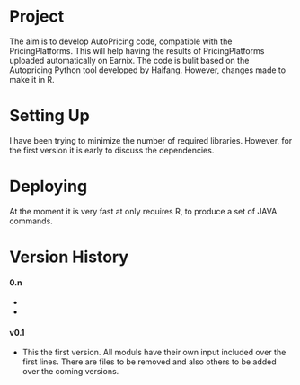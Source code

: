 Project
=================
The aim is to develop AutoPricing code, compatible with the PricingPlatforms. This will help
having the results of PricingPlatforms uploaded automatically on Earnix. The code is bulit
based on the Autopricing Python tool developed by Haifang. However, changes made to make it 
in R.


Setting Up
=================
I have been trying to minimize the number of required libraries. However, for the first version it is 
early to discuss the dependencies.


Deploying
=================
At the moment it is very fast at only requires R, to produce a set of JAVA commands.

Version History
=================
#### 0.n
- 
- 

#### v0.1
- This the first version. All moduls have their own input included over the first lines. There are files 
to be removed and also others to be added over the coming versions.
